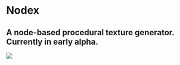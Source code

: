 # Nodex
## A node-based procedural texture generator. Currently in early alpha.

![](https://i.imgur.com/vUkGCgl.png)

